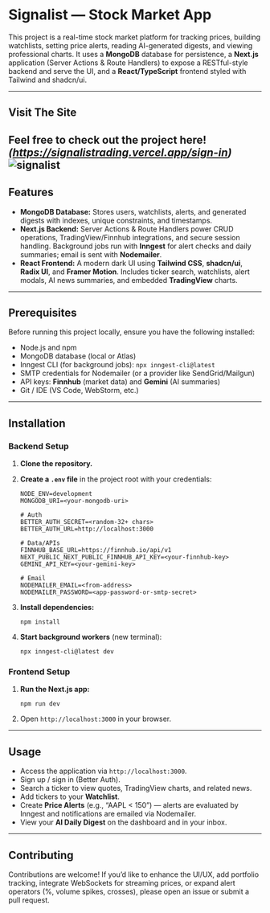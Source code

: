 # Signalist — Stock Market App

This project is a real-time stock market platform for tracking prices, building watchlists, setting price alerts, reading AI-generated digests, and viewing professional charts. It uses a **MongoDB** database for persistence, a **Next.js** application (Server Actions & Route Handlers) to expose a RESTful-style backend and serve the UI, and a **React/TypeScript** frontend styled with Tailwind and shadcn/ui.

---

## Visit The Site

Feel free to check out the **project here!**
*(https://signalistrading.vercel.app/sign-in)*
![signalist](https://github.com/user-attachments/assets/90d7e47b-6258-492a-9c56-1663cfbce305)
---

## Features

* **MongoDB Database:** Stores users, watchlists, alerts, and generated digests with indexes, unique constraints, and timestamps.
* **Next.js Backend:** Server Actions & Route Handlers power CRUD operations, TradingView/Finnhub integrations, and secure session handling. Background jobs run with **Inngest** for alert checks and daily summaries; email is sent with **Nodemailer**.
* **React Frontend:** A modern dark UI using **Tailwind CSS**, **shadcn/ui**, **Radix UI**, and **Framer Motion**. Includes ticker search, watchlists, alert modals, AI news summaries, and embedded **TradingView** charts.

---

## Prerequisites

Before running this project locally, ensure you have the following installed:

* Node.js and npm
* MongoDB database (local or Atlas)
* Inngest CLI (for background jobs): `npx inngest-cli@latest`
* SMTP credentials for Nodemailer (or a provider like SendGrid/Mailgun)
* API keys: **Finnhub** (market data) and **Gemini** (AI summaries)
* Git / IDE (VS Code, WebStorm, etc.)

---

## Installation

### Backend Setup

1. **Clone the repository.**
2. **Create a `.env` file** in the project root with your credentials:

   ```
   NODE_ENV=development
   MONGODB_URI=<your-mongodb-uri>

   # Auth
   BETTER_AUTH_SECRET=<random-32+ chars>
   BETTER_AUTH_URL=http://localhost:3000

   # Data/APIs
   FINNHUB_BASE_URL=https://finnhub.io/api/v1
   NEXT_PUBLIC_NEXT_PUBLIC_FINNHUB_API_KEY=<your-finnhub-key>
   GEMINI_API_KEY=<your-gemini-key>

   # Email
   NODEMAILER_EMAIL=<from-address>
   NODEMAILER_PASSWORD=<app-password-or-smtp-secret>
   ```
3. **Install dependencies:**

   ```
   npm install
   ```
4. **Start background workers** (new terminal):

   ```
   npx inngest-cli@latest dev
   ```

### Frontend Setup

1. **Run the Next.js app:**

   ```
   npm run dev
   ```
2. Open `http://localhost:3000` in your browser.

---

## Usage

* Access the application via `http://localhost:3000`.
* Sign up / sign in (Better Auth).
* Search a ticker to view quotes, TradingView charts, and related news.
* Add tickers to your **Watchlist**.
* Create **Price Alerts** (e.g., “AAPL < 150”) — alerts are evaluated by Inngest and notifications are emailed via Nodemailer.
* View your **AI Daily Digest** on the dashboard and in your inbox.

---

## Contributing

Contributions are welcome! If you’d like to enhance the UI/UX, add portfolio tracking, integrate WebSockets for streaming prices, or expand alert operators (%, volume spikes, crosses), please open an issue or submit a pull request.

